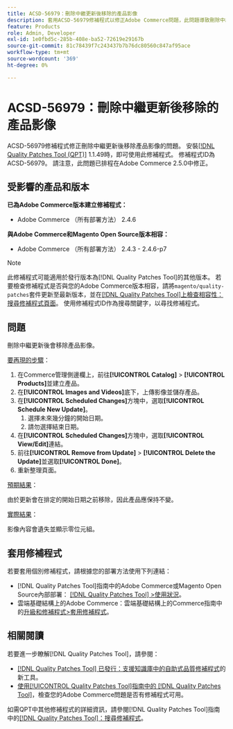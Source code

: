 ```yaml
---
title: ACSD-56979：刪除中繼更新後移除的產品影像
description: 套用ACSD-56979修補程式以修正Adobe Commerce問題，此問題導致刪除中繼更新後會移除產品影像
feature: Products
role: Admin, Developer
exl-id: 1e0fbd5c-285b-408e-ba52-72619e29167b
source-git-commit: 81c78439f7c243437b7b76dc80560c847af95ace
workflow-type: tm+mt
source-wordcount: '369'
ht-degree: 0%

---
```


# ACSD-56979：刪除中繼更新後移除的產品影像

ACSD-56979修補程式修正刪除中繼更新後移除產品影像的問題。 安裝[[!DNL Quality Patches Tool (QPT)]](https://experienceleague.adobe.com/zh-hant/docs/commerce-knowledge-base/kb/announcements/commerce-announcements/magento-quality-patches-released-new-tool-to-self-serve-quality-patches) 1.1.49時，即可使用此修補程式。 修補程式ID為ACSD-56979。 請注意，此問題已排程在Adobe Commerce 2.5.0中修正。

## 受影響的產品和版本

**已為Adobe Commerce版本建立修補程式：**

* Adobe Commerce （所有部署方法） 2.4.6

**與Adobe Commerce和Magento Open Source版本相容：**

* Adobe Commerce （所有部署方法） 2.4.3 - 2.4.6-p7

>[!NOTE]
>
>此修補程式可能適用於發行版本為[!DNL Quality Patches Tool]的其他版本。 若要檢查修補程式是否與您的Adobe Commerce版本相容，請將`magento/quality-patches`套件更新至最新版本，並在[[!DNL Quality Patches Tool]上檢查相容性：搜尋修補程式頁面](https://experienceleague.adobe.com/tools/commerce-quality-patches/index.html?lang=zh-Hant)。 使用修補程式ID作為搜尋關鍵字，以尋找修補程式。

## 問題

刪除中繼更新後會移除產品影像。

<u>要再現的步驟</u>：

1. 在Commerce管理側邊欄上，前往&#x200B;**[!UICONTROL Catalog]** > **[!UICONTROL Products]**&#x200B;並建立產品。
1. 在&#x200B;**[!UICONTROL Images and Videos]**&#x200B;底下，上傳影像並儲存產品。
1. 在&#x200B;**[!UICONTROL Scheduled Changes]**&#x200B;方塊中，選取&#x200B;**[!UICONTROL Schedule New Update]**。
   1. 選擇未來幾分鐘的開始日期。
   1. 請勿選擇結束日期。
1. 在&#x200B;**[!UICONTROL Scheduled Changes]**&#x200B;方塊中，選取&#x200B;**[!UICONTROL View/Edit]**&#x200B;連結。
1. 前往&#x200B;**[!UICONTROL Remove from Update]** > **[!UICONTROL Delete the Update]**&#x200B;並選取&#x200B;**[!UICONTROL Done]**。
1. 重新整理頁面。

<u>預期結果</u>：

由於更新會在排定的開始日期之前移除，因此產品應保持不變。

<u>實際結果</u>：

影像內容會遺失並顯示零位元組。

## 套用修補程式

若要套用個別修補程式，請根據您的部署方法使用下列連結：

* [!DNL Quality Patches Tool]指南中的Adobe Commerce或Magento Open Source內部部署： [[!DNL Quality Patches Tool] >使用狀況](/help/tools/quality-patches-tool/usage.md)。
* 雲端基礎結構上的Adobe Commerce：雲端基礎結構上的Commerce指南中的[升級和修補程式>套用修補程式](https://experienceleague.adobe.com/docs/commerce-cloud-service/user-guide/develop/upgrade/apply-patches.html?lang=zh-Hant)。

## 相關閱讀

若要進一步瞭解[!DNL Quality Patches Tool]，請參閱：

* [[!DNL Quality Patches Tool] 已發行：支援知識庫中的自助式品質修補程式](https://experienceleague.adobe.com/zh-hant/docs/commerce-knowledge-base/kb/announcements/commerce-announcements/magento-quality-patches-released-new-tool-to-self-serve-quality-patches)的新工具。
* [使用[!UICONTROL Quality Patches Tool]指南中的 [!DNL Quality Patches Tool]](/help/tools/quality-patches-tool/patches-available-in-qpt/check-patch-for-magento-issue-with-magento-quality-patches.md)，檢查您的Adobe Commerce問題是否有修補程式可用。


如需QPT中其他修補程式的詳細資訊，請參閱[!DNL Quality Patches Tool]指南中的[[!DNL Quality Patches Tool]：搜尋修補程式](https://experienceleague.adobe.com/tools/commerce-quality-patches/index.html?lang=zh-Hant)。
